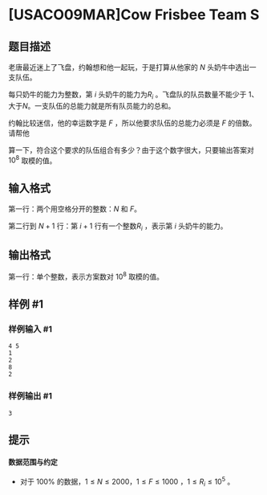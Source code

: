 # [USACO09MAR]Cow Frisbee Team S

## 题目描述

老唐最近迷上了飞盘，约翰想和他一起玩，于是打算从他家的 $N$ 头奶牛中选出一支队伍。

每只奶牛的能力为整数，第 $i$ 头奶牛的能力为$R_i$ 。飞盘队的队员数量不能少于 $1$、大于$N$。一支队伍的总能力就是所有队员能力的总和。

约翰比较迷信，他的幸运数字是 $F$ ，所以他要求队伍的总能力必须是 $F$ 的倍数。请帮他

算一下，符合这个要求的队伍组合有多少？由于这个数字很大，只要输出答案对 $10^8$ 取模的值。

## 输入格式

第一行：两个用空格分开的整数：$N$ 和 $F$。

第二行到 $N+1$ 行：第 $i+1$ 行有一个整数$R_i$ ，表示第 $i$ 头奶牛的能力。

## 输出格式

第一行：单个整数，表示方案数对 $10^8$ 取模的值。

## 样例 #1

### 样例输入 #1
```
4 5 
1 
2 
8 
2
```

### 样例输出 #1

```
3
```

## 提示

#### 数据范围与约定

- 对于 $100\%$ 的数据，$1 \le N \le 2000$，$1 \le F \le 1000$ ，$1 \le R_i \le 10^5$ 。
